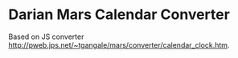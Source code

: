 # Darian Mars Calendar Converter

Based on JS converter
<http://pweb.jps.net/~tgangale/mars/converter/calendar_clock.htm>.
